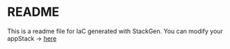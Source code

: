 # README
This is a readme file for IaC generated with StackGen.
You can modify your appStack -> [here](http://main.dev.stackgen.com/appstacks/8fe3fb05-5473-4c1b-b96c-acce482e97a3)
